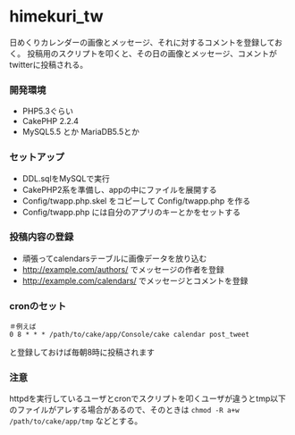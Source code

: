 # himekuri_tw

日めくりカレンダーの画像とメッセージ、それに対するコメントを登録しておく。
投稿用のスクリプトを叩くと、その日の画像とメッセージ、コメントがtwitterに投稿される。

### 開発環境

- PHP5.3ぐらい
- CakePHP 2.2.4
- MySQL5.5 とか MariaDB5.5とか

### セットアップ

* DDL.sqlをMySQLで実行
* CakePHP2系を準備し、appの中にファイルを展開する
* Config/twapp.php.skel をコピーして Config/twapp.php を作る
* Config/twapp.php には自分のアプリのキーとかをセットする

### 投稿内容の登録

* 頑張ってcalendarsテーブルに画像データを放り込む
* http://example.com/authors/ でメッセージの作者を登録
* http://example.com/calendars/ でメッセージとコメントを登録

### cronのセット

    ＃例えば
    0 8 * * * /path/to/cake/app/Console/cake calendar post_tweet

と登録しておけば毎朝8時に投稿されます

### 注意

httpdを実行しているユーザとcronでスクリプトを叩くユーザが違うとtmp以下のファイルがアレする場合があるので、そのときは
`chmod -R a+w /path/to/cake/app/tmp` などとする。
